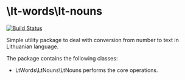 # \lt-words\lt-nouns

[![Build Status](https://travis-ci.org/davidsanchezcrespillo/LtNouns.svg?branch=master)](https://travis-ci.org/davidsanchezcrespillo/LtNouns)

Simple utility package to deal with conversion from number to text in Lithuanian language.

The package contains the following classes:

* LtWords\LtNouns\LtNouns performs the core operations.

